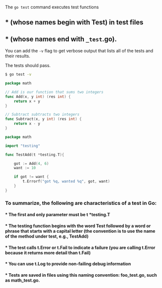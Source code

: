 The `go test` command executes test functions 
## * (whose names begin with Test) in test files 
## * (whose names end with `_test`.go).


You can add the `-v` flag to get verbose output that lists all of the tests and their results.

The tests should pass.
```bash 
$ go test -v
```

```go
package math

// Add is our function that sums two integers
func Add(x, y int) (res int) {
	return x + y
}

// Subtract subtracts two integers
func Subtract(x, y int) (res int) {
	return x - y
}
```


```go
package math

import "testing"

func TestAdd(t *testing.T){

    got := Add(4, 6)
    want := 10

    if got != want {
        t.Errorf("got %q, wanted %q", got, want)
    }
}
```


### To summarize, the following are characteristics of a test in Go:

#### * The first and only parameter must be t *testing.T
#### * The testing function begins with the word Test followed by a word or phrase that starts with a capital letter (the convention is to use the name of the method under test, e.g., TestAdd)
#### * The test calls t.Error or t.Fail to indicate a failure (you are calling t.Error because it returns more detail than t.Fail)
#### * You can use t.Log to provide non-failing debug information
#### * Tests are saved in files using this naming convention: foo_test.go, such as math_test.go.





